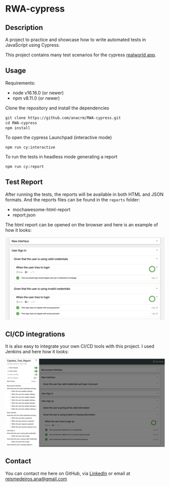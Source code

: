 # RWA-cypress

## Description
A project to practice and showcase how to write automated tests in JavaScript using Cypress.

This project contains many test scenarios for the cypress [realworld app](https://github.com/cypress-io/cypress-realworld-app).

## Usage

Requirements:
* node v16.16.0 (or newer)
* npm v8.11.0 (or newer)

Clone the repository and install the dependencies

```
git clone https://github.com/anacrm/RWA-cypress.git
cd RWA-cypress
npm install
```

To open the cypress Launchpad (interactive mode) 
```
npm run cy:interactive
```

To run the tests in headless mode generating a report
```
npm run cy:report
```
## Test Report
After running the tests, the reports will be available in both HTML and JSON formats. And the reports files can be found in the `reports` folder:

* mochawesome-html-report 
* report.json

The html report can be opened on the browser and here is an example of how it looks:

![HTML report](readme/htmlReport.png)

## CI/CD integrations

It is also easy to integrate your own CI/CD tools with this project. I used Jenkins and here how it looks:

![Jenkins report](readme/Jenkins.png)

## Contact

You can contact me here on GitHub, via [LinkedIn](https://www.linkedin.com/in/ana-reis-qa/) or email at reismedeiros.ana@gmail.com
